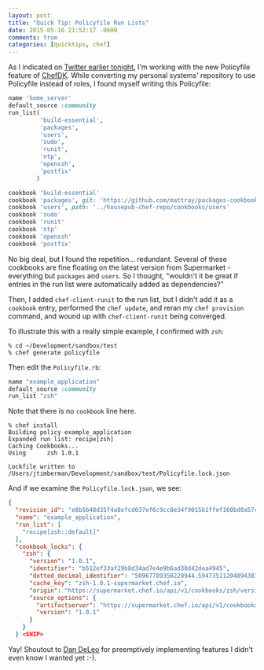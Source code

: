 ```yaml
---
layout: post
title: "Quick Tip: Policyfile Run Lists"
date: 2015-05-16 21:52:17 -0600
comments: true
categories: [quicktips, chef]
---
```


As I indicated on [Twitter earlier tonight](https://twitter.com/jtimberman/status/599779453456097280), I'm working with the new Policyfile feature of [ChefDK](https://github.com/chef/chef-dk/blob/master/POLICYFILE_README.md). While converting my personal systems' repository to use Policyfile instead of roles, I found myself writing this Policyfile:

```ruby
name 'home_server'
default_source :community
run_list(
         'build-essential',
         'packages',
         'users',
         'sudo',
         'runit',
         'ntp',
         'openssh',
         'postfix'
        )

cookbook 'build-essential'
cookbook 'packages', git: 'https://github.com/mattray/packages-cookbook', branch: 'multipackage'
cookbook 'users', path: '../housepub-chef-repo/cookbooks/users'
cookbook 'sudo'
cookbook 'runit'
cookbook 'ntp'
cookbook 'openssh'
cookbook 'postfix'
```

No big deal, but I found the repetition... redundant. Several of these cookbooks are fine floating on the latest version from Supermarket - everything but `packages` and `users`. So I thought, "wouldn't it be great if entries in the run list were automatically added as dependencies?"

Then, I added `chef-client-runit` to the run list, but I didn't add it as a `cookbook` entry, performed the `chef update`, and reran my `chef provision` command, and wound up with `chef-client-runit` being converged.

To illustrate this with a really simple example, I confirmed with `zsh`:

    % cd ~/Development/sandbox/test
    % chef generate policyfile

Then edit the `Policyfile.rb`:

```ruby
name "example_application"
default_source :community
run_list "zsh"
```

Note that there is no `cookbook` line here.

    % chef install
    Building policy example_application
    Expanded run list: recipe[zsh]
    Caching Cookbooks...
    Using      zsh 1.0.1

    Lockfile written to /Users/jtimberman/Development/sandbox/test/Policyfile.lock.json

And if we examine the `Policyfile.lock.json`, we see:

```json
{
  "revision_id": "e8b5b48d35f4a8efcd037ef6c9cc8e34f901561ffef160bd0a57ca1b612a1179",
  "name": "example_application",
  "run_list": [
    "recipe[zsh::default]"
  ],
  "cookbook_locks": {
    "zsh": {
      "version": "1.0.1",
      "identifier": "b512ef33af29b8d34ad7e4e9b6ad38d42dea4945",
      "dotted_decimal_identifier": "50967789358229944.59473511204894381.62483954551109",
      "cache_key": "zsh-1.0.1-supermarket.chef.io",
      "origin": "https://supermarket.chef.io/api/v1/cookbooks/zsh/versions/1.0.1/download",
      "source_options": {
        "artifactserver": "https://supermarket.chef.io/api/v1/cookbooks/zsh/versions/1.0.1/download",
        "version": "1.0.1"
      }
    }
  } <SNIP>
```

Yay! Shoutout to [Dan DeLeo](https://twitter.com/kallistec) for preemptively implementing features I didn't even know I wanted yet :-).

